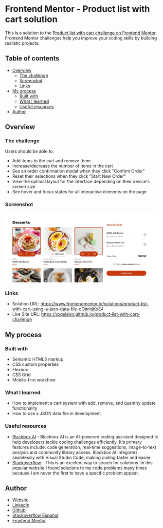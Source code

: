 # Frontend Mentor - Product list with cart solution

This is a solution to the [Product list with cart challenge on Frontend Mentor](https://www.frontendmentor.io/challenges/product-list-with-cart-5MmqLVAp_d). Frontend Mentor challenges help you improve your coding skills by building realistic projects. 

## Table of contents

- [Overview](#overview)
  - [The challenge](#the-challenge)
  - [Screenshot](#screenshot)
  - [Links](#links)
- [My process](#my-process)
  - [Built with](#built-with)
  - [What I learned](#what-i-learned)
  - [Useful resources](#useful-resources)
- [Author](#author)

## Overview

### The challenge

Users should be able to:

- Add items to the cart and remove them
- Increase/decrease the number of items in the cart
- See an order confirmation modal when they click "Confirm Order"
- Reset their selections when they click "Start New Order"
- View the optimal layout for the interface depending on their device's screen size
- See hover and focus states for all interactive elements on the page

### Screenshot

![](./screenshot.jpg)

### Links

- Solution URL: https://www.frontendmentor.io/solutions/product-list-with-cart-using-a-json-data-file-qOjmhjKoE4
- Live Site URL: https://xxosielxx.github.io/product-list-with-cart-challenge

## My process

### Built with

- Semantic HTML5 markup
- CSS custom properties
- Flexbox
- CSS Grid
- Mobile-first workflow

### What I learned

- How to implement a cart system with add, remove, and quantity update functionality
- How to use a JSON data file in development

### Useful resources

- [Blackbox AI](https://www.blackbox.ai/) - Blackbox AI is an AI-powered coding assistant designed to help developers tackle coding challenges efficiently. It's primary features include: code generation, real-time suggestions, image-to-text analysis and community library access. Blackbox AI integrates seamlessly with Visual Studio Code, making coding faster and easier.
- [Stackoverflow](https://stackoverflow.com/) - This is an excelent way to search for solutions. In this popular website I found solutions to my code problems many times because I am never the first to have a specific problem appear.

## Author

- [Website ](https://xxosielxx.github.io/osez-folio)
- [LinkedIn](https://www.linkedin.com/in/osiel-hern%C3%A1ndez-rodr%C3%ADguez-9869612a1/)
- [Github](https://github.com/xXOsielXx)
- [Stackoverflow Español](https://es.stackoverflow.com/)
- [Frontend Mentor](https://www.frontendmentor.io/profile/xXOsielXx)